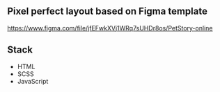 ## Pixel perfect layout based on Figma template
https://www.figma.com/file/jfEFwkXVj1WRq7sUHDr8os/PetStory-online

## Stack
- HTML
- SCSS
- JavaScript
